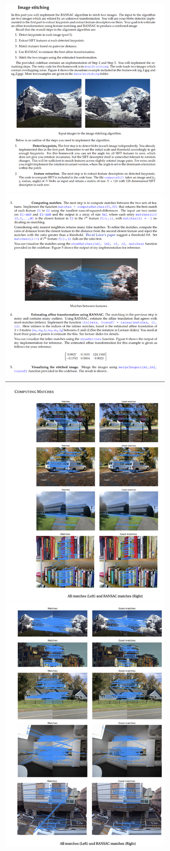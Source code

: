 ![Question 1](https://github.com/ykamoji/Image-stitching/blob/main/img_refs/question_1.png?raw=true)
![Question 2](https://github.com/ykamoji/Image-stitching/blob/main/img_refs/question_2.png?raw=true)

<hr/>

![Matches 1](https://github.com/ykamoji/Image-stitching/blob/main/img_refs/matches_1.png?raw=true)
![Matches 2](https://github.com/ykamoji/Image-stitching/blob/main/img_refs/matches_2.png?raw=true)
